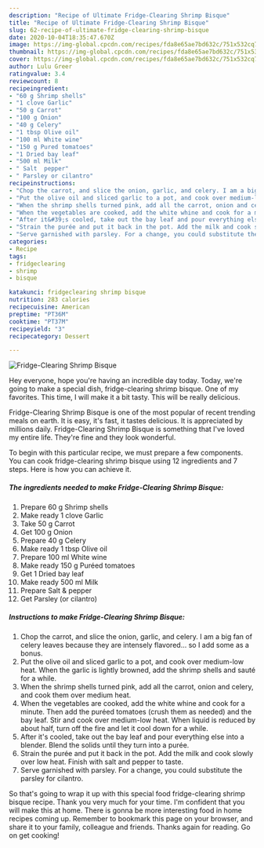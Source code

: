 ```yaml
---
description: "Recipe of Ultimate Fridge-Clearing Shrimp Bisque"
title: "Recipe of Ultimate Fridge-Clearing Shrimp Bisque"
slug: 62-recipe-of-ultimate-fridge-clearing-shrimp-bisque
date: 2020-10-04T18:35:47.670Z
image: https://img-global.cpcdn.com/recipes/fda8e65ae7bd632c/751x532cq70/fridge-clearing-shrimp-bisque-recipe-main-photo.jpg
thumbnail: https://img-global.cpcdn.com/recipes/fda8e65ae7bd632c/751x532cq70/fridge-clearing-shrimp-bisque-recipe-main-photo.jpg
cover: https://img-global.cpcdn.com/recipes/fda8e65ae7bd632c/751x532cq70/fridge-clearing-shrimp-bisque-recipe-main-photo.jpg
author: Lulu Greer
ratingvalue: 3.4
reviewcount: 8
recipeingredient:
- "60 g Shrimp shells"
- "1 clove Garlic"
- "50 g Carrot"
- "100 g Onion"
- "40 g Celery"
- "1 tbsp Olive oil"
- "100 ml White wine"
- "150 g Pured tomatoes"
- "1 Dried bay leaf"
- "500 ml Milk"
- " Salt  pepper"
- " Parsley or cilantro"
recipeinstructions:
- "Chop the carrot, and slice the onion, garlic, and celery. I am a big fan of celery leaves because they are intensely flavored... so I add some as a bonus."
- "Put the olive oil and sliced garlic to a pot, and cook over medium-low heat. When the garlic is lightly browned, add the shrimp shells and sauté for a while."
- "When the shrimp shells turned pink, add all the carrot, onion and celery, and cook them over medium heat."
- "When the vegetables are cooked, add the white whine and cook for a minute. Then add the puréed tomatoes (crush them as needed) and the bay leaf. Stir and cook over medium-low heat. When liquid is reduced by about half, turn off the fire and let it cool down for a while."
- "After it&#39;s cooled, take out the bay leaf and pour everything else into a blender. Blend the solids until they turn into a purée."
- "Strain the purée and put it back in the pot. Add the milk and cook slowly over low heat. Finish with salt and pepper to taste."
- "Serve garnished with parsley. For a change, you could substitute the parsley for cilantro."
categories:
- Recipe
tags:
- fridgeclearing
- shrimp
- bisque

katakunci: fridgeclearing shrimp bisque 
nutrition: 283 calories
recipecuisine: American
preptime: "PT36M"
cooktime: "PT37M"
recipeyield: "3"
recipecategory: Dessert

---
```



![Fridge-Clearing Shrimp Bisque](https://img-global.cpcdn.com/recipes/fda8e65ae7bd632c/751x532cq70/fridge-clearing-shrimp-bisque-recipe-main-photo.jpg)

Hey everyone, hope you're having an incredible day today. Today, we're going to make a special dish, fridge-clearing shrimp bisque. One of my favorites. This time, I will make it a bit tasty. This will be really delicious.

Fridge-Clearing Shrimp Bisque is one of the most popular of recent trending meals on earth. It is easy, it's fast, it tastes delicious. It is appreciated by millions daily. Fridge-Clearing Shrimp Bisque is something that I've loved my entire life. They're fine and they look wonderful.




To begin with this particular recipe, we must prepare a few components. You can cook fridge-clearing shrimp bisque using 12 ingredients and 7 steps. Here is how you can achieve it.

<!--inarticleads1-->

##### The ingredients needed to make Fridge-Clearing Shrimp Bisque:

1. Prepare 60 g Shrimp shells
1. Make ready 1 clove Garlic
1. Take 50 g Carrot
1. Get 100 g Onion
1. Prepare 40 g Celery
1. Make ready 1 tbsp Olive oil
1. Prepare 100 ml White wine
1. Make ready 150 g Puréed tomatoes
1. Get 1 Dried bay leaf
1. Make ready 500 ml Milk
1. Prepare  Salt &amp; pepper
1. Get  Parsley (or cilantro)




<!--inarticleads2-->

##### Instructions to make Fridge-Clearing Shrimp Bisque:

1. Chop the carrot, and slice the onion, garlic, and celery. I am a big fan of celery leaves because they are intensely flavored... so I add some as a bonus.
1. Put the olive oil and sliced garlic to a pot, and cook over medium-low heat. When the garlic is lightly browned, add the shrimp shells and sauté for a while.
1. When the shrimp shells turned pink, add all the carrot, onion and celery, and cook them over medium heat.
1. When the vegetables are cooked, add the white whine and cook for a minute. Then add the puréed tomatoes (crush them as needed) and the bay leaf. Stir and cook over medium-low heat. When liquid is reduced by about half, turn off the fire and let it cool down for a while.
1. After it&#39;s cooled, take out the bay leaf and pour everything else into a blender. Blend the solids until they turn into a purée.
1. Strain the purée and put it back in the pot. Add the milk and cook slowly over low heat. Finish with salt and pepper to taste.
1. Serve garnished with parsley. For a change, you could substitute the parsley for cilantro.




So that's going to wrap it up with this special food fridge-clearing shrimp bisque recipe. Thank you very much for your time. I'm confident that you will make this at home. There is gonna be more interesting food in home recipes coming up. Remember to bookmark this page on your browser, and share it to your family, colleague and friends. Thanks again for reading. Go on get cooking!
